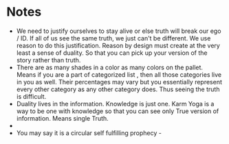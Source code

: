 # Notes 

- We need to justify ourselves to stay alive or else  truth will break our  ego / ID. If all of us see the same truth, we just can't be different. We use reason to do this justification. Reason by design must create at the very least a sense of duality. So that you can pick up your version of the story rather than truth. 
- There are as many shades in a color as many colors on the pallet. Means if you are a part of categorized list , then all those categories live in you as well. Their percentages may vary but you essentially represent every other category as any other category does. Thus seeing the truth is difficult. 
- Duality lives in the information. Knowledge is just one. Karm Yoga is a way to be one with knowledge so that you can see only True version of information. Means single Truth. 
-
- You may say it is a circular self fulfilling prophecy - 
